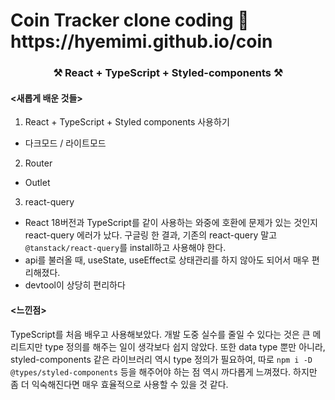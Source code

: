 <h1>Coin Tracker clone coding 💙 https://hyemimi.github.io/coin</h1>


<h3 align=center>⚒️ React + TypeScript + Styled-components ⚒️</h2>

<p>
<h4><새롭게 배운 것들></h4>

1. React + TypeScript + Styled components 사용하기
  - 다크모드 / 라이트모드
2. Router 
  - Outlet
3. react-query
  - React 18버전과 TypeScript를 같이 사용하는 와중에 호환에 문제가 있는 것인지 react-query 에러가 났다. 
    구글링 한 결과, 기존의 react-query 말고 `@tanstack/react-query`를 install하고 사용해야 한다.
  - api를 불러올 때, useState, useEffect로 상태관리를 하지 않아도 되어서 매우 편리해졌다.
  - devtool이 상당히 편리하다
  
<h4><느낀점></h4>

TypeScript를 처음 배우고 사용해보았다. 개발 도중 실수를 줄일 수 있다는 것은 큰 메리트지만 type 정의를 해주는 일이 생각보다 쉽지 않았다.
또한 data type 뿐만 아니라, styled-components 같은 라이브러리 역시 type 정의가 필요하여, 따로 `npm i -D @types/styled-components` 등을 해주어야 하는 점 역시 까다롭게 느껴졌다.
하지만 좀 더 익숙해진다면 매우 효율적으로 사용할 수 있을 것 같다.
</p>
